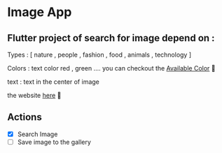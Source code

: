 # Image App 

## Flutter project of search for image depend on :

Types : [ nature , people , fashion , food , animals , technology ]

Colors : text color red , green .... you can checkout the [Available Color](https://docs.temp.media/colors) 🌈

text : text in the center of image

the website [here](https://temp.media/) 📄

## Actions

- [x] Search Image
- [ ] Save image to the gallery
